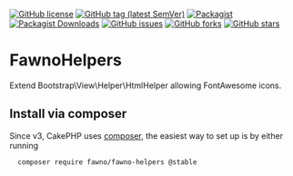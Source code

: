 [![GitHub license](https://img.shields.io/github/license/fawno/FawnoHelpers)](https://github.com/fawno/FawnoHelpers/blob/master/LICENSE)
[![GitHub tag (latest SemVer)](https://img.shields.io/github/v/tag/fawno/FawnoHelpers)](https://github.com/fawno/FawnoHelpers/tags)
[![Packagist](https://img.shields.io/packagist/v/fawno/fawno-helpers)](https://packagist.org/packages/fawno/fawno-helpers)
[![Packagist Downloads](https://img.shields.io/packagist/dt/fawno/fawno-helpers)](https://packagist.org/packages/fawno/fawno-helpers/stats)
[![GitHub issues](https://img.shields.io/github/issues/fawno/FawnoHelpers)](https://github.com/fawno/FawnoHelpers/issues)
[![GitHub forks](https://img.shields.io/github/forks/fawno/FawnoHelpers)](https://github.com/fawno/FawnoHelpers/network)
[![GitHub stars](https://img.shields.io/github/stars/fawno/FawnoHelpers)](https://github.com/fawno/FawnoHelpers/stargazers)

# FawnoHelpers

Extend Bootstrap\View\Helper\HtmlHelper allowing FontAwesome icons.


Install via composer
--------------------

Since v3, CakePHP uses [composer](http://getcomposer.org), the easiest way to set up is by either running
```
  composer require fawno/fawno-helpers @stable
```


